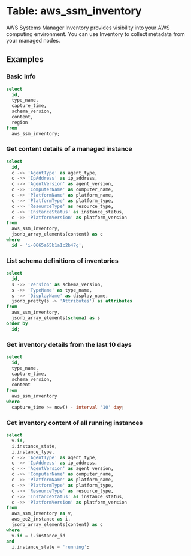 # Table: aws_ssm_inventory

AWS Systems Manager Inventory provides visibility into your AWS computing environment. You can use Inventory to collect metadata from your managed nodes.

## Examples

### Basic info

```sql
select
  id,
  type_name,
  capture_time,
  schema_version,
  content,
  region
from
  aws_ssm_inventory;
```

### Get content details of a managed instance 

```sql
select
  id,
  c ->> 'AgentType' as agent_type,
  c ->> 'IpAddress' as ip_address,
  c ->> 'AgentVersion' as agent_version,
  c ->> 'ComputerName' as computer_name,
  c ->> 'PlatformName' as platform_name,
  c ->> 'PlatformType' as platform_type,
  c ->> 'ResourceType' as resource_type,
  c ->> 'InstanceStatus' as instance_status,
  c ->> 'PlatformVersion' as platform_version
from
  aws_ssm_inventory,
  jsonb_array_elements(content) as c
where
  id = 'i-0665a65b1a1c2b47g';
```

### List schema definitions of inventories

```sql
select
  id,
  s ->> 'Version' as schema_version,
  s ->> 'TypeName' as type_name,
  s ->> 'DisplayName' as display_name,
  jsonb_pretty(s -> 'Attributes') as attributes
from
  aws_ssm_inventory,
  jsonb_array_elements(schema) as s
order by 
  id;
```

### Get inventory details from the last 10 days

```sql
select
  id,
  type_name,
  capture_time,
  schema_version,
  content
from
  aws_ssm_inventory
where
  capture_time >= now() - interval '10' day;
```

### Get inventory content of all running instances

```sql
select
  v.id,
  i.instance_state,
  i.instance_type,
  c ->> 'AgentType' as agent_type,
  c ->> 'IpAddress' as ip_address,
  c ->> 'AgentVersion' as agent_version,
  c ->> 'ComputerName' as computer_name,
  c ->> 'PlatformName' as platform_name,
  c ->> 'PlatformType' as platform_type,
  c ->> 'ResourceType' as resource_type,
  c ->> 'InstanceStatus' as instance_status,
  c ->> 'PlatformVersion' as platform_version
from
  aws_ssm_inventory as v,
  aws_ec2_instance as i,
  jsonb_array_elements(content) as c
where
  v.id = i.instance_id
and
  i.instance_state = 'running';
```
